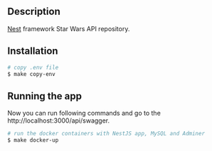 ## Description

[Nest](https://github.com/nestjs/nest) framework Star Wars API repository.

## Installation

```bash
# copy .env file 
$ make copy-env
```

## Running the app

Now you can run following commands and go to the http://localhost:3000/api/swagger.

```bash
# run the docker containers with NestJS app, MySQL and Adminer
$ make docker-up
```
